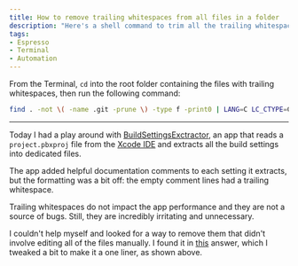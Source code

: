 ```yaml
---
title: How to remove trailing whitespaces from all files in a folder
description: "Here's a shell command to trim all the trailing whitespaces in all the files of the current folder."
tags:
- Espresso
- Terminal
- Automation
---
```


From the Terminal, `cd` into the root folder containing the files with trailing whitespaces, then run the following command:

```bash
find . -not \( -name .git -prune \) -type f -print0 | LANG=C LC_CTYPE=C xargs -0 sed -i '' -E "s/[[:space:]]*$//"
```

---

Today I had a play around with [BuildSettingsExctractor](https://github.com/dempseyatgithub/BuildSettingExtractor), an app that reads a `project.pbxproj` file from the [Xcode IDE]() and extracts all the build settings into dedicated files.

The app added helpful documentation comments to each setting it extracts, but the formatting was a bit off: the empty comment lines had a trailing whitespace.

Trailing whitespaces do not impact the app performance and they are not a source of bugs.
Still, they are incredibly irritating and unnecessary.

I couldn't help myself and looked for a way to remove them that didn't involve editing all of the files manually.
I found it in [this](https://stackoverflow.com/a/5130044/809944) answer, which I tweaked a bit to make it a one liner, as shown above.
